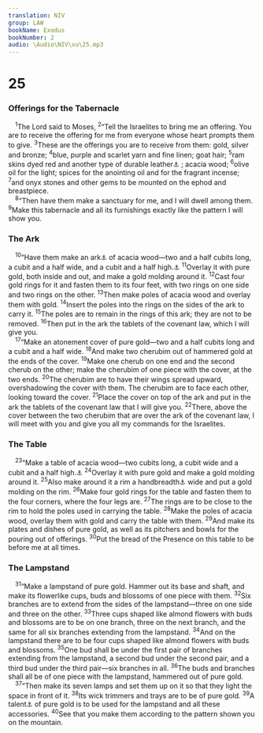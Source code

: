 ```yaml
---
translation: NIV
group: LAW
bookName: Exodus 
bookNumber: 2
audio: \Audio\NIV\xu\25.mp3
---
```


<div class="title"><h1>25</h1><h3>Offerings for the Tabernacle </h3></div>
<span class="verse xu_25_1"> <sup>1</sup>The Lord said to Moses, </span>
<span class="verse xu_25_2"><sup>2</sup>“Tell the Israelites to bring me an offering. You are to receive the offering for me from everyone whose heart prompts them to give. </span>
<span class="verse xu_25_3"><sup>3</sup>These are the offerings you are to receive from them: gold, silver and bronze; </span>
<span class="verse xu_25_4"><sup>4</sup>blue, purple and scarlet yarn and fine linen; goat hair; </span>
<span class="verse xu_25_5"><sup>5</sup>ram skins dyed red and another type of durable leather<a data-toggle="tooltip" data-placement="bottom" title="Possibly the hides of large aquatic mammals">⚓</a> ; acacia wood; </span>
<span class="verse xu_25_6"><sup>6</sup>olive oil for the light; spices for the anointing oil and for the fragrant incense; </span>
<span class="verse xu_25_7"><sup>7</sup>and onyx stones and other gems to be mounted on the ephod and breastpiece. <br/></span>
<span class="verse xu_25_8"> <sup>8</sup>“Then have them make a sanctuary for me, and I will dwell among them. </span>
<span class="verse xu_25_9"><sup>9</sup>Make this tabernacle and all its furnishings exactly like the pattern I will show you. <br/></span>
<div class="title"><h3>The Ark </h3></div>
<span class="verse xu_25_10"> <sup>10</sup>“Have them make an ark<a data-toggle="tooltip" data-placement="bottom" title="That is, a chest">⚓</a> of acacia wood—two and a half cubits long, a cubit and a half wide, and a cubit and a half high.<a data-toggle="tooltip" data-placement="bottom" title="That is, about 3 3/4 feet long and 2 1/4 feet wide and high or about 1.1 meters long and 68 centimeters wide and high; similarly in verse 17">⚓</a></span>
<span class="verse xu_25_11"><sup>11</sup>Overlay it with pure gold, both inside and out, and make a gold molding around it. </span>
<span class="verse xu_25_12"><sup>12</sup>Cast four gold rings for it and fasten them to its four feet, with two rings on one side and two rings on the other. </span>
<span class="verse xu_25_13"><sup>13</sup>Then make poles of acacia wood and overlay them with gold. </span>
<span class="verse xu_25_14"><sup>14</sup>Insert the poles into the rings on the sides of the ark to carry it. </span>
<span class="verse xu_25_15"><sup>15</sup>The poles are to remain in the rings of this ark; they are not to be removed. </span>
<span class="verse xu_25_16"><sup>16</sup>Then put in the ark the tablets of the covenant law, which I will give you. <br/></span>
<span class="verse xu_25_17"> <sup>17</sup>“Make an atonement cover of pure gold—two and a half cubits long and a cubit and a half wide. </span>
<span class="verse xu_25_18"><sup>18</sup>And make two cherubim out of hammered gold at the ends of the cover. </span>
<span class="verse xu_25_19"><sup>19</sup>Make one cherub on one end and the second cherub on the other; make the cherubim of one piece with the cover, at the two ends. </span>
<span class="verse xu_25_20"><sup>20</sup>The cherubim are to have their wings spread upward, overshadowing the cover with them. The cherubim are to face each other, looking toward the cover. </span>
<span class="verse xu_25_21"><sup>21</sup>Place the cover on top of the ark and put in the ark the tablets of the covenant law that I will give you. </span>
<span class="verse xu_25_22"><sup>22</sup>There, above the cover between the two cherubim that are over the ark of the covenant law, I will meet with you and give you all my commands for the Israelites. <br/></span>
<div class="title"><h3>The Table </h3></div>
<span class="verse xu_25_23"> <sup>23</sup>“Make a table of acacia wood—two cubits long, a cubit wide and a cubit and a half high.<a data-toggle="tooltip" data-placement="bottom" title="That is, about 3 feet long, 1 1/2 feet wide and 2 1/4 feet high or about 90 centimeters long, 45 centimeters wide and 68 centimeters high">⚓</a></span>
<span class="verse xu_25_24"><sup>24</sup>Overlay it with pure gold and make a gold molding around it. </span>
<span class="verse xu_25_25"><sup>25</sup>Also make around it a rim a handbreadth<a data-toggle="tooltip" data-placement="bottom" title="That is, about 3 inches or about 7.5 centimeters">⚓</a> wide and put a gold molding on the rim. </span>
<span class="verse xu_25_26"><sup>26</sup>Make four gold rings for the table and fasten them to the four corners, where the four legs are. </span>
<span class="verse xu_25_27"><sup>27</sup>The rings are to be close to the rim to hold the poles used in carrying the table. </span>
<span class="verse xu_25_28"><sup>28</sup>Make the poles of acacia wood, overlay them with gold and carry the table with them. </span>
<span class="verse xu_25_29"><sup>29</sup>And make its plates and dishes of pure gold, as well as its pitchers and bowls for the pouring out of offerings. </span>
<span class="verse xu_25_30"><sup>30</sup>Put the bread of the Presence on this table to be before me at all times. <br/></span>
<div class="title"><h3>The Lampstand </h3></div>
<span class="verse xu_25_31"> <sup>31</sup>“Make a lampstand of pure gold. Hammer out its base and shaft, and make its flowerlike cups, buds and blossoms of one piece with them. </span>
<span class="verse xu_25_32"><sup>32</sup>Six branches are to extend from the sides of the lampstand—three on one side and three on the other. </span>
<span class="verse xu_25_33"><sup>33</sup>Three cups shaped like almond flowers with buds and blossoms are to be on one branch, three on the next branch, and the same for all six branches extending from the lampstand. </span>
<span class="verse xu_25_34"><sup>34</sup>And on the lampstand there are to be four cups shaped like almond flowers with buds and blossoms. </span>
<span class="verse xu_25_35"><sup>35</sup>One bud shall be under the first pair of branches extending from the lampstand, a second bud under the second pair, and a third bud under the third pair—six branches in all. </span>
<span class="verse xu_25_36"><sup>36</sup>The buds and branches shall all be of one piece with the lampstand, hammered out of pure gold. <br/></span>
<span class="verse xu_25_37"> <sup>37</sup>“Then make its seven lamps and set them up on it so that they light the space in front of it. </span>
<span class="verse xu_25_38"><sup>38</sup>Its wick trimmers and trays are to be of pure gold. </span>
<span class="verse xu_25_39"><sup>39</sup>A talent<a data-toggle="tooltip" data-placement="bottom" title="That is, about 75 pounds or about 34 kilograms">⚓</a> of pure gold is to be used for the lampstand and all these accessories. </span>
<span class="verse xu_25_40"><sup>40</sup>See that you make them according to the pattern shown you on the mountain. <br/></span>
